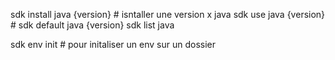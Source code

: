 sdk install java {version} # isntaller une version x java
sdk use java {version} # 
sdk default java {version}
sdk list java

sdk env init # pour initaliser un env sur un dossier 


